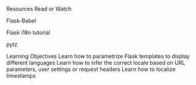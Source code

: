 Resources
Read or Watch

Flask-Babel

Flask i18n tutorial

pytz

Learning Objectives
Learn how to parametrize Flask templates to display different languages
Learn how to infer the correct locale based on URL parameters, user settings or request headers
Learn how to localize timestamps
